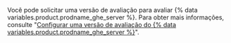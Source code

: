 Você pode solicitar uma versão de avaliação para avaliar {% data variables.product.prodname_ghe_server %}. Para obter mais informações, consulte "[Configurar uma versão de avaliação do {% data variables.product.prodname_ghe_server %}](/articles/setting-up-a-trial-of-github-enterprise-server)".
